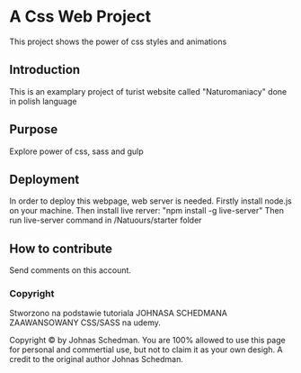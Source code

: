 # A Css Web Project

This project shows the power of css styles and animations

## Introduction

This is an examplary project of turist website called "Naturomaniacy"
done in polish language

## Purpose

Explore power of css, sass and gulp

## Deployment

In order to deploy this webpage, web server is needed.
Firstly install node.js on your machine.
Then install live rerver: "npm install -g live-server"
Then run live-server command in /Natuours/starter folder

## How to contribute

Send comments on this account.

### Copyright
Stworzono na podstawie tutoriala JOHNASA SCHEDMANA ZAAWANSOWANY CSS/SASS na udemy. 

Copyright © by Johnas Schedman. 
You are 100% allowed to use this page for personal and commertial use, 
but not to claim it as your own desigh. 
A credit to the original author Johnas Schedman.
